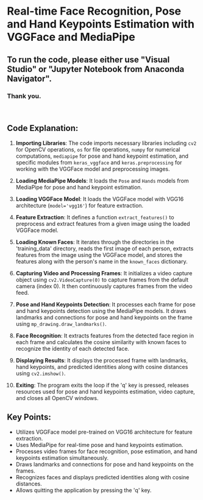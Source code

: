 # Real-time Face Recognition, Pose and Hand Keypoints Estimation with VGGFace and MediaPipe

## To run the code, please either use "Visual Studio" or "Jupyter Notebook from Anaconda Navigator".

### Thank you.

<br>

## Code Explanation:

1. **Importing Libraries**: The code imports necessary libraries including `cv2` for OpenCV operations, `os` for file operations, `numpy` for numerical computations, `mediapipe` for pose and hand keypoint estimation, and specific modules from `keras_vggface` and `keras.preprocessing` for working with the VGGFace model and preprocessing images.

2. **Loading MediaPipe Models**: It loads the `Pose` and `Hands` models from MediaPipe for pose and hand keypoint estimation.

3. **Loading VGGFace Model**: It loads the VGGFace model with VGG16 architecture (`model='vgg16'`) for feature extraction.

4. **Feature Extraction**: It defines a function `extract_features()` to preprocess and extract features from a given image using the loaded VGGFace model.

5. **Loading Known Faces**: It iterates through the directories in the 'training_data' directory, reads the first image of each person, extracts features from the image using the VGGFace model, and stores the features along with the person's name in the `known_faces` dictionary.

6. **Capturing Video and Processing Frames**: It initializes a video capture object using `cv2.VideoCapture(0)` to capture frames from the default camera (index 0). It then continuously captures frames from the video feed.

7. **Pose and Hand Keypoints Detection**: It processes each frame for pose and hand keypoints detection using the MediaPipe models. It draws landmarks and connections for pose and hand keypoints on the frame using `mp_drawing.draw_landmarks()`.

8. **Face Recognition**: It extracts features from the detected face region in each frame and calculates the cosine similarity with known faces to recognize the identity of each detected face.

9. **Displaying Results**: It displays the processed frame with landmarks, hand keypoints, and predicted identities along with cosine distances using `cv2.imshow()`.

10. **Exiting**: The program exits the loop if the 'q' key is pressed, releases resources used for pose and hand keypoints estimation, video capture, and closes all OpenCV windows.

## Key Points:
- Utilizes VGGFace model pre-trained on VGG16 architecture for feature extraction.
- Uses MediaPipe for real-time pose and hand keypoints estimation.
- Processes video frames for face recognition, pose estimation, and hand keypoints estimation simultaneously.
- Draws landmarks and connections for pose and hand keypoints on the frames.
- Recognizes faces and displays predicted identities along with cosine distances.
- Allows quitting the application by pressing the 'q' key.
